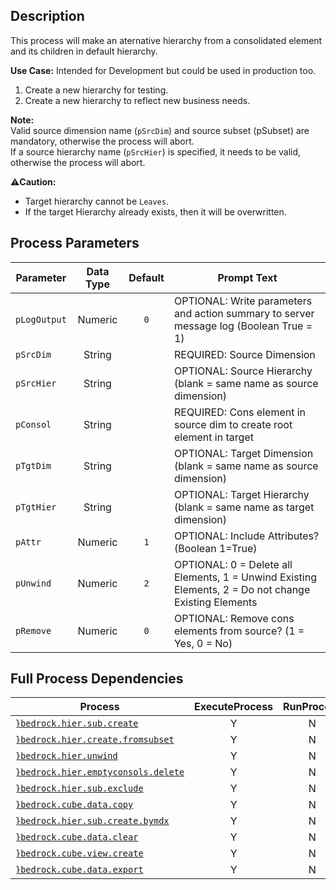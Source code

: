 ## Description
   
 This process will make an aternative hierarchy from a consolidated element and its children in default hierarchy.  
     
**Use Case:**    Intended for Development but could be used in production too.  
1. Create a new hierarchy for testing.  
2. Create a new hierarchy to reflect new business needs.  
     
**Note:**     
 Valid source dimension name (`pSrcDim`) and source subset (pSubset) are mandatory, otherwise the process will abort.  
 If a source hierarchy name (`pSrcHier`) is specified, it needs to be valid, otherwise the process will abort.  
     
**:warning:Caution:**  
 - Target hierarchy cannot be `Leaves`.  
 - If the target Hierarchy already exists, then it will be overwritten.  
## Process Parameters
  
|Parameter|Data Type|Default|Prompt Text|
  |---|:-:|:-:|---|
  |`pLogOutput`|Numeric|`0`|OPTIONAL: Write parameters and action summary to server message log (Boolean True = 1)|
  |`pSrcDim`|String||REQUIRED: Source Dimension|
  |`pSrcHier`|String||OPTIONAL: Source Hierarchy (blank = same name as source dimension)|
  |`pConsol`|String||REQUIRED: Cons element in source dim to create root element in target|
  |`pTgtDim`|String||OPTIONAL: Target Dimension (blank = same name as source dimension)|
  |`pTgtHier`|String||OPTIONAL: Target Hierarchy (blank = same name as target dimension)|
  |`pAttr`|Numeric|`1`|OPTIONAL: Include Attributes? (Boolean 1=True)|
  |`pUnwind`|Numeric|`2`|OPTIONAL: 0 = Delete all Elements, 1 = Unwind Existing Elements, 2 = Do not change Existing Elements|
  |`pRemove`|Numeric|`0`|OPTIONAL: Remove cons elements from source? (1 = Yes, 0 = No)|
  ## Full Process Dependencies
  
|Process|ExecuteProcess|RunProcess|
  |---|:-:|:-:|
  |[`}bedrock.hier.sub.create`](}bedrock.hier.sub.create)|Y|N|
  |[`}bedrock.hier.create.fromsubset`](}bedrock.hier.create.fromsubset)|Y|N|
  |[`}bedrock.hier.unwind`](}bedrock.hier.unwind)|Y|N|
  |[`}bedrock.hier.emptyconsols.delete`](}bedrock.hier.emptyconsols.delete)|Y|N|
  |[`}bedrock.hier.sub.exclude`](}bedrock.hier.sub.exclude)|Y|N|
  |[`}bedrock.cube.data.copy`](}bedrock.cube.data.copy)|Y|N|
  |[`}bedrock.hier.sub.create.bymdx`](}bedrock.hier.sub.create.bymdx)|Y|N|
  |[`}bedrock.cube.data.clear`](}bedrock.cube.data.clear)|Y|N|
  |[`}bedrock.cube.view.create`](}bedrock.cube.view.create)|Y|N|
  |[`}bedrock.cube.data.export`](}bedrock.cube.data.export)|Y|N|
  